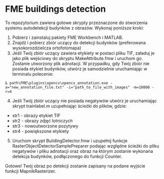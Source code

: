 # FME buildings detection

To repozytorium zawiera gotowe skrypty przeznaczone do stworzenia systemu autodetekcji budynków z obrazów.
Wykonaj poniższe kroki:
1. Pobierz i zainstaluj pakiety FME Workbench i MATLAB.
2. Znajdź i pobierz zbiór uczący do detekcji budynków (preferowana wysokorozdzielcza ortofotomapa)
3. Jeśli Twój zbiór uczący zawiera etykiety w postaci pliku TIF, załaduj je jako plik wejściowy do skryptu MakeAttribute.fmw i uruchom go. Zostanie utworzony plik adnotacji. W przypadku, gdy Twój zbiór nie posiada etykiet budynków, utwórz je samodzielnie uruchamiając w terminalu polecenie:
```
& path\FME\plugins\opencv\opencv_annotation.exe -a="new_annotation_file.txt" -i="path_to_file_with_images" -m=10000 -r=4
```
4. Jeśli Twój zbiór uczący nie posiada negatywów utwórz je uruchamiając skrypt trainlabel.m uzupełniając ścieżki do plików, gdzie:
- str1 - obrazy etykiet TIF
- str2 - obrazy zdjęć lotniczych
- str3 - nowoutworzone pozytywy
- str4 - powiększone etykiety
5. Uruchom skrypt BuildingDetector.fmw i uzupełnij funkcje RasterObjectDetectorSamplePreparer podając względne ścieżki do pliku negatywów i pliku adnotacji oraz obraz na którym zostanie wykonana detekcja budynków, podłączonego do funkcji Counter.

Gotowe! Twój obraz po detekcji zostanie zapisany na podane wyjście funkcji MapnikRasterizer.
